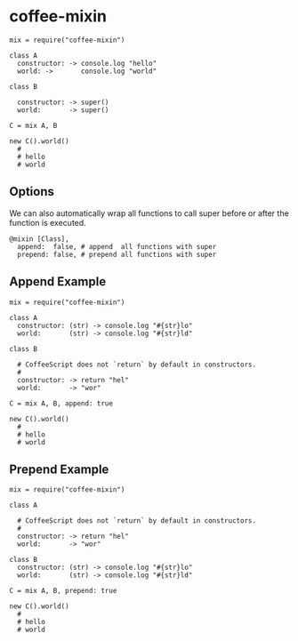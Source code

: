 # coffee-mixin

    mix = require("coffee-mixin")

    class A
      constructor: -> console.log "hello"
      world: ->       console.log "world"

    class B

      constructor: -> super()
      world:       -> super()

    C = mix A, B

    new C().world()
      #
      # hello
      # world

## Options

We can also automatically wrap all functions to call super before or
after the function is executed.

    @mixin [Class],
      append:  false, # append  all functions with super
      prepend: false, # prepend all functions with super

## Append Example

    mix = require("coffee-mixin")

    class A
      constructor: (str) -> console.log "#{str}lo"
      world:       (str) -> console.log "#{str}ld"

    class B

      # CoffeeScript does not `return` by default in constructors.
      #
      constructor: -> return "hel"
      world:       -> "wor"

    C = mix A, B, append: true

    new C().world()
      #
      # hello
      # world

## Prepend Example

    mix = require("coffee-mixin")

    class A

      # CoffeeScript does not `return` by default in constructors.
      #
      constructor: -> return "hel"
      world:       -> "wor"

    class B
      constructor: (str) -> console.log "#{str}lo"
      world:       (str) -> console.log "#{str}ld"

    C = mix A, B, prepend: true

    new C().world()
      #
      # hello
      # world
